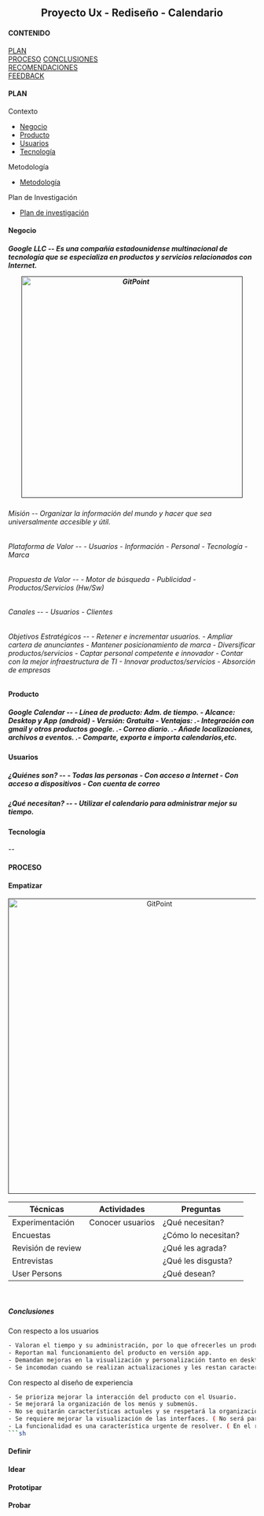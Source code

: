 <h2 align="center"> Proyecto Ux - Rediseño - Calendario </h2> 

#### CONTENIDO 
> 
[PLAN](#plan)  
[PROCESO](#proceso) 
[CONCLUSIONES](#conclusiones)  
[RECOMENDACIONES](#recomendaciones)  
[FEEDBACK](#feedback)   

<!-- END doctoc generated TOC please keep comment here to allow auto update -->

#### PLAN
> 
Contexto
- [Negocio](#contexto)
- [Producto](#contexto)
- [Usuarios](#contexto)
- [Tecnología](#contexto)  
>
Metodología
- [Metodología](#metodología)  
>
Plan de Investigación
- [Plan de investigación](#metodología)

#### Negocio
<h5>Google LLC
    --
    Es una compañía estadounidense multinacional de tecnología que se especializa en productos y servicios relacionados con Internet.

<br>
<p align="center">
  <a href="">
    <img alt="GitPoint" title="GitPoint" src="https://o.aolcdn.com/images/dims3/GLOB/crop/6016x3012+0+512/resize/630x315!/format/jpg/quality/85/http%3A%2F%2Fo.aolcdn.com%2Fhss%2Fstorage%2Fmidas%2Fcc2046f27b9ef0689b4bf439d7e52e41%2F205448743%2Fgoogleplex-google-headquarters-with-android-figure-picture-id675079700" width="450">
  </a>
</p>

<h6> Misión
    --
    Organizar la información del mundo y hacer que sea universalmente accesible y útil.  
    
    
        
<h6> Plataforma de Valor
    --
    - Usuarios
    - Información
    - Personal 
    - Tecnología 
    - Marca  

<h6> Propuesta de Valor
	--
    - Motor de búsqueda
    - Publicidad
    - Productos/Servicios (Hw/Sw)

<h6> Canales
	--
    - Usuarios
    - Clientes

<h6> Objetivos Estratégicos
	--
    - Retener e incrementar usuarios.
	- Ampliar cartera de anunciantes  
	- Mantener posicionamiento de marca 
	- Diversificar productos/servicios
	- Captar personal competente e innovador
	- Contar con la mejor infraestructura de TI
	- Innovar productos/servicios
	- Absorción de empresas

<br>

#### Producto 
<h5>Google Calendar  
--
	- Línea de producto: Adm. de tiempo.  
    - Alcance: Desktop y App (android)
	- Versión: Gratuita
	- Ventajas: 
		.- Integración con gmail y otros productos google.
    	.- Correo diario.
        .- Añade localizaciones, archivos a eventos.
        .- Comparte, exporta e importa calendarios,etc.

#### Usuarios
<h5> ¿Quiénes son?
--
    - Todas las personas
	- Con acceso a Internet  
	- Con acceso a dispositivos  
	- Con cuenta de correo  

<h5> ¿Qué necesitan?
--
	- Utilizar el calendario para administrar mejor su tiempo.
    


#### Tecnología 
-- 


#### PROCESO

#### Empatizar


<p align="center">
  <a href="">
    <img alt="GitPoint" title="GitPoint" src="https://user-images.githubusercontent.com/31896385/42399949-5439b10c-8135-11e8-8e94-ae3a7dadc7cb.png" width="600">
  </a>
</p>

|   Técnicas   | Actividades  | Preguntas |  
| ----     | ----         | ----         |
|Experimentación | Conocer usuarios |¿Qué necesitan?|
|Encuestas |   | ¿Cómo lo necesitan?|
|Revisión de review|  |¿Qué les agrada?|
|Entrevistas|   |¿Qué les disgusta?|
|User Persons|  |¿Qué desean?|

<br>

##### Conclusiones

Con respecto a los usuarios

```sh
- Valoran el tiempo y su administración, por lo que ofrecerles un producto fácil y simple de usar, generará incrementar su fidelización.
- Reportan mal funcionamiento del producto en versión app.
- Demandan mejoras en la visualización y personalización tanto en desktop y app.
- Se incomodan cuando se realizan actualizaciones y les restan características de uso.
```

Con respecto al diseño de experiencia
```sh
- Se prioriza mejorar la interacción del producto con el Usuario.
- Se mejorará la organización de los menús y submenús.
- No se quitarán características actuales y se respetará la organización actual de menús y colores.
- Se requiere mejorar la visualización de las interfaces. ( No será parte del rediseño actual, se realizará posteriormente)
- La funcionalidad es una característica urgente de resolver. ( En el rediseño no se buscará solucionarlo por no tener acceso a la inf. técnica interna del producto) y de su equipo.
```sh  


```







#### Definir
#### Idear
#### Prototipar
#### Probar 


